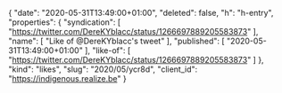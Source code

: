 {
  "date": "2020-05-31T13:49:00+01:00",
  "deleted": false,
  "h": "h-entry",
  "properties": {
    "syndication": [
      "https://twitter.com/DereKYblacc/status/1266697889205583873"
    ],
    "name": [
      "Like of @DereKYblacc's tweet"
    ],
    "published": [
      "2020-05-31T13:49:00+01:00"
    ],
    "like-of": [
      "https://twitter.com/DereKYblacc/status/1266697889205583873"
    ]
  },
  "kind": "likes",
  "slug": "2020/05/ycr8d",
  "client_id": "https://indigenous.realize.be"
}

